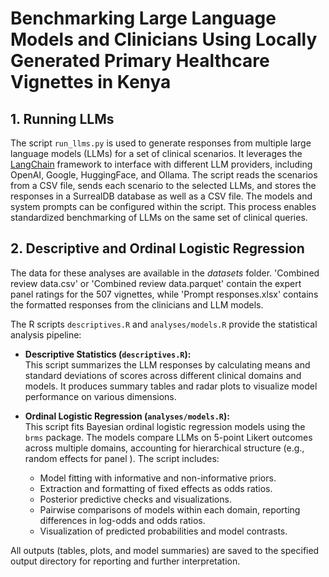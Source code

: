 # Benchmarking Large Language Models and Clinicians Using Locally Generated Primary Healthcare Vignettes in Kenya 

## 1. Running LLMs

The script `run_llms.py` is used to generate responses from multiple large language models (LLMs) for a set of clinical scenarios. It leverages the [LangChain](https://python.langchain.com/) framework to interface with different LLM providers, including OpenAI, Google, HuggingFace, and Ollama. The script reads the scenarios from a CSV file, sends each scenario to the selected LLMs, and stores the responses in a SurrealDB database as well as a CSV file. The models and system prompts can be configured within the script. This process enables standardized benchmarking of LLMs on the same set of clinical queries.

## 2. Descriptive and Ordinal Logistic Regression

The data for these analyses are available in the *datasets* folder. 'Combined review data.csv' or 'Combined review data.parquet' contain the expert panel ratings for the 507 vignettes, while 'Prompt responses.xlsx' contains 
the formatted responses from the clinicians and LLM models.

The R scripts `descriptives.R` and `analyses/models.R` provide the statistical analysis pipeline:

- **Descriptive Statistics (`descriptives.R`):**  
  This script summarizes the LLM responses by calculating means and standard deviations of scores across different clinical domains and models. It produces summary tables and radar plots to visualize model performance on various dimensions.

- **Ordinal Logistic Regression (`analyses/models.R`):**  
  This script fits Bayesian ordinal logistic regression models using the `brms` package. The models compare LLMs on 5-point Likert outcomes across multiple domains, accounting for hierarchical structure (e.g., random effects for panel ). The script includes:
    - Model fitting with informative and non-informative priors.
    - Extraction and formatting of fixed effects as odds ratios.
    - Posterior predictive checks and visualizations.
    - Pairwise comparisons of models within each domain, reporting differences in log-odds and odds ratios.
    - Visualization of predicted probabilities and model contrasts.

All outputs (tables, plots, and model summaries) are saved to the specified output directory for reporting and further interpretation.